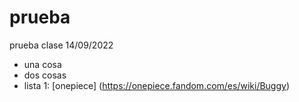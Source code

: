 # prueba
prueba clase 14/09/2022

- una cosa
- dos cosas
- lista 1:
[onepiece] (https://onepiece.fandom.com/es/wiki/Buggy)